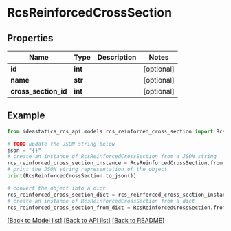 # RcsReinforcedCrossSection


## Properties

Name | Type | Description | Notes
------------ | ------------- | ------------- | -------------
**id** | **int** |  | [optional] 
**name** | **str** |  | [optional] 
**cross_section_id** | **int** |  | [optional] 

## Example

```python
from ideastatica_rcs_api.models.rcs_reinforced_cross_section import RcsReinforcedCrossSection

# TODO update the JSON string below
json = "{}"
# create an instance of RcsReinforcedCrossSection from a JSON string
rcs_reinforced_cross_section_instance = RcsReinforcedCrossSection.from_json(json)
# print the JSON string representation of the object
print(RcsReinforcedCrossSection.to_json())

# convert the object into a dict
rcs_reinforced_cross_section_dict = rcs_reinforced_cross_section_instance.to_dict()
# create an instance of RcsReinforcedCrossSection from a dict
rcs_reinforced_cross_section_from_dict = RcsReinforcedCrossSection.from_dict(rcs_reinforced_cross_section_dict)
```
[[Back to Model list]](../README.md#documentation-for-models) [[Back to API list]](../README.md#documentation-for-api-endpoints) [[Back to README]](../README.md)



